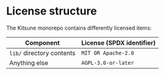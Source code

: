 # License structure

The Kitsune monorepo contains differently licensed items:

| Component                 | License (SPDX identifier) |
| ------------------------- | ------------------------- |
| `lib/` directory contents | `MIT OR Apache-2.0`       |
| Anything else             | `AGPL-3.0-or-later`       |

